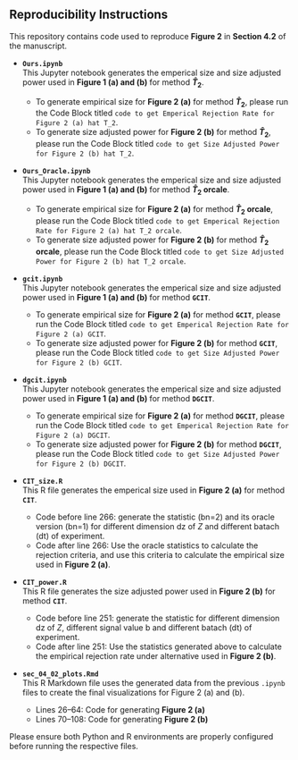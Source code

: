## Reproducibility Instructions

This repository contains code used to reproduce **Figure 2** in **Section 4.2** of the manuscript.

  - **`Ours.ipynb`**  
    This Jupyter notebook generates the emperical size and size adjusted power used in **Figure 1 (a) and (b)** for method **$\hat T_2$**. 
    - To generate empirical size for **Figure 2 (a)** for method **$\hat T_2$**, please run the Code Block titled `code to get Emperical Rejection Rate for Figure 2 (a) hat T_2`.
    - To generate size adjusted power for **Figure 2 (b)** for method **$\hat T_2$**, please run the Code Block titled `code to get Size Adjusted Power for Figure 2 (b) hat T_2`.

  - **`Ours_Oracle.ipynb`**  
    This Jupyter notebook generates the emperical size and size adjusted power used in **Figure 1 (a) and (b)** for method **$\hat T_2$ orcale**. 
    - To generate empirical size for **Figure 2 (a)** for method **$\hat T_2$ orcale**, please run the Code Block titled `code to get Emperical Rejection Rate for Figure 2 (a) hat T_2 orcale`.
    - To generate size adjusted power for **Figure 2 (b)** for method **$\hat T_2$ orcale**, please run the Code Block titled `code to get Size Adjusted Power for Figure 2 (b) hat T_2 orcale`.

  - **`gcit.ipynb`**  
    This Jupyter notebook generates the emperical size and size adjusted power used in **Figure 1 (a) and (b)** for method **`GCIT`**. 
    - To generate empirical size for **Figure 2 (a)** for method **`GCIT`**, please run the Code Block titled `code to get Emperical Rejection Rate for Figure 2 (a) GCIT`.
    - To generate size adjusted power for **Figure 2 (b)** for method **`GCIT`**, please run the Code Block titled `code to get Size Adjusted Power for Figure 2 (b) GCIT`.


  - **`dgcit.ipynb`**  
    This Jupyter notebook generates the emperical size and size adjusted power used in **Figure 1 (a) and (b)** for method **`DGCIT`**. 
    - To generate empirical size for **Figure 2 (a)** for method **`DGCIT`**, please run the Code Block titled `code to get Emperical Rejection Rate for Figure 2 (a) DGCIT`.
    - To generate size adjusted power for **Figure 2 (b)** for method **`DGCIT`**, please run the Code Block titled `code to get Size Adjusted Power for Figure 2 (b) DGCIT`.

  - **`CIT_size.R`**  
    This R file generates the emperical size used in **Figure 2 (a)** for method **`CIT`**. 
    - Code before line 266: generate the statistic (bn=2) and its oracle version (bn=1) for different dimension dz of $Z$ and different batach (dt) of experiment.
    - Code after line 266: Use the oracle statistics to calculate the rejection criteria, and use this criteria to calculate the empirical size used in **Figure 2 (a)**.

  - **`CIT_power.R`**  
    This R file generates the size adjusted power used in **Figure 2 (b)** for method **`CIT`**. 
    - Code before line 251: generate the statistic for different dimension dz of $Z$, different signal value b and different batach (dt) of experiment.
    - Code after line 251: Use the statistics generated above to calculate the empirical rejection rate under alternative used in **Figure 2 (b)**.
    
  - **`sec_04_02_plots.Rmd`**  
    This R Markdown file uses the generated data from the previous `.ipynb` files to create the final visualizations for Figure 2 (a) and (b).  
    - Lines 26–64: Code for generating **Figure 2 (a)** 
    - Lines 70–108: Code for generating **Figure 2 (b)**

Please ensure both Python and R environments are properly configured before running the respective files.

